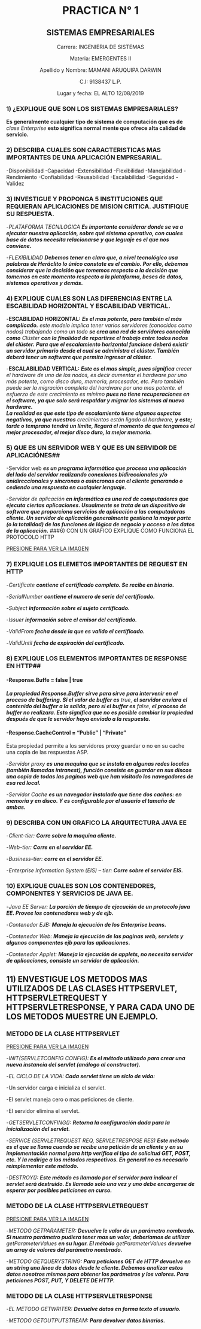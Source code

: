 <center>
 
# PRACTICA N° 1
 
## SISTEMAS EMPRESARIALES

Carrera:    INGENIERIA DE SISTEMAS 

Materia:    EMERGENTES II

Apellido y Nombre:  MAMANI ARUQUIPA DARWIN

C.I:    9138437 L.P.

Lugar y fecha: EL ALTO 12/08/2019
</center>
 

### 1) ¿EXPLIQUE QUE SON LOS SISTEMAS EMPRESARIALES?
**Es generalmente cualquier tipo de sistema de computación que es de** *clase Enterprise* **esto significa normal mente que ofrece alta calidad de servicio.**
### 2) DESCRIBA CUALES SON CARACTERISTICAS MAS IMPORTANTES DE UNA APLICACIÓN EMPRESARIAL.
-Disponibilidad
-Capacidad
-Extensibilidad
-Flexibilidad
-Manejabilidad
-Rendimiento
-Confiabilidad
-Reusabilidad
-Escalabilidad
-Seguridad
-Validez
### 3) INVESTIGUE Y PROPONGA 5 INSTITUCIONES QUE REQUIERAN APLICACIONES DE MISION CRITICA. JUSTIFIQUE SU RESPUESTA.
-*PLATAFORMA TECNILOGICA* ***Es importante considerar donde se va a ejecutar nuestra aplicación, sobre qué sistema operativo, con cuales base de datos necesita relacionarse y que leguaje es el que nos conviene.***

-*FLEXIBILIDAD* ***Debemos tener en claro que, a nivel tecnológico usa palabras de Heráclito lo único constate es el cambio. Por ello, debemos considerar que la decisión que tomemos respecto a la decisión que tomemos en este momento respecto a la plataforma, beses de datos, sistemas operativos y demás.***
### 4) EXPLIQUE CUALES SON LAS DIFERENCIAS ENTRE LA ESCABILIDAD HORIZONTAL Y ESCABILIDAD VERTICAL.
 -**ESCABILIDAD HORIZONTAL:** ***Es el mas potente, pero también el más complicado.*** *este modelo implica tener varios servidores (conocidos como nodos) trabajando como un todo* ***se crea una red de servidores conocida como*** *Clúster* ***con la finalidad de repartirse el trabajo entre todos nodos del clúster.***
***Para que el escalamiento horizontal funcione deberá existir un servidor primario desde el cual se administra el clúster. También deberá tener un software que permita ingresar al clúster.***

-**ESCALABILIDAD VERTICAL:** ***Este es el mas simple, pues significa*** *crecer el hardware de uno de los nodos, es decir aumentar el hardware por uno más potente, como disco duro, memoria, procesador, etc. Pero también puede ser la migración completa del hardware por uno mas potente.* *el esfuerzo de este crecimiento es mínimo* ***pues no tiene recuperaciones en el software, ya que solo será respaldar y migrar los sistemas al nuevo hardware.  
La realidad es que este tipo de escalamiento tiene algunos aspectos negativos, ya que nuestros*** *crecimientos están ligado al hardware,* ***y este; tarde o temprano tendrá un límite, llegará el momento de que tengamos el mejor procesador, el mejor disco duro, la mejor memoria.*** 
### 5) QUE ES UN SERVIDOR WEB Y QUE ES UN SERVIDOR DE APLICACIÓNES##
 -Servidor web ***es un programa informático que procesa una aplicación del lado del servidor realizando conexiones bidireccionales y/o unidireccionales y síncronas o asíncronas con el cliente generando o cediendo una respuesta en cualquier lenguaje.***

-*Servidor de aplicación* ***en informática es una red de computadores que ejecuta ciertas aplicaciones. Usualmente se trata de un dispositivo de software que proporciona servicios de aplicación a las computadoras cliente. Un servidor de aplicación generalmente gestiona la mayor parte *(o la totalidad)* de las funciones de lógica de negocio   y acceso a los datos de la aplicación.***
###6) CON UN GRAFICO EXPLIQUE COMO FUNCIONA EL PROTOCOLO HTTP

[PRESIONE PARA VER LA IMAGEN](https://www.google.com/imgres?imgurl=https%3A%2F%2Fslideplayer.es%2Fslide%2F1701339%2F7%2Fimages%2F5%2FComo%2Bfunciona%2BProtocolo%2Bhttp%2BDame%2Bel%2BCliente%2Barchivo%2Bx%2BAqu%25C3%25AD%2Best%25C3%25A1.jpg&imgrefurl=https%3A%2F%2Fslideplayer.es%2Fslide%2F1701339%2F&docid=6zpboSdBkmMEuM&tbnid=i8AkTxpGx3tzsM%3A&vet=10ahUKEwjmitvkm_7jAhUHvFkKHUANB6sQMwhgKBAwEA..i&w=960&h=720&bih=969&biw=1920&q=COMO%20FUNCIONA%20EL%20PROTOCOLO%20DE%20HTTP&ved=0ahUKEwjmitvkm_7jAhUHvFkKHUANB6sQMwhgKBAwEA&iact=mrc&uact=8)

### 7) EXPLIQUE LOS ELEMETOS IMPORTANTES DE REQUEST EN HTTP
-*Certifícate* ***contiene el certificado completo. Se recibe en binario.***

-*SerialNumber* ***contiene el numero de serie del certificado.***

-*Subject* ***información sobre el sujeto certificado.***

-*Issuer* ***información sobre el emisor del certificado.***

-*ValidFrom* ***fecha desde la que es valido el certificado.***

-*ValidUntil* ***fecha de expiración del certificado.*** 

### 8) EXPLIQUE LOS ELEMENTOS IMPORTANTES DE RESPONSE EN HTTP##
#### -Response.Buffe =  false | true

***La propiedad Response.Buffer sirve para sirve para intervenir en el proceso de buffering. Si el valor de buffer es*** *true*, ***el servidor enviara el contenido del buffer a la salida, pero si el buffer es*** *false*, ***el proceso de buffer no realizara. Esto significa que no es posible cambiar la propiedad después de que le servidor haya enviado a la respuesta.***

#### -Response.CacheControl = “Public” | “Private”

Esta propiedad permite a los servidores proxy guardar o no en su cache una copia de las respuestas  ASP.

-*Servidor proxy* ***es una maquina que se instala en algunas redes locales  (también llamadas intranest), función consiste en guardar en sus discos una copia de todas las paginas web que han visitado los navegadores de esa red local.***

-*Servidor Cache* ***es un navegador instalado que tiene dos caches: en memoria y en disco. Y es configurable por el usuario el tamaño de ambas.***
### 9) DESCRIBA CON UN GRAFICO LA ARQUITECTURA JAVA EE
-*Client-tier:* ***Corre sobre la maquina cliente.***

-*Web-tier:* ***Corre  en el servidor EE.***

-*Business-tier:* ***corre en el servidor EE.***

-*Enterprise Information System (EIS) – tier:* ***Corre sobre el servidor EIS.***
 

### 10) EXPLIQUE CUALES SON LOS CONTENEDORES, COMPONENTES Y SERVICIOS DE JAVA EE.

-*Java EE Server:* ***La porción de tiempo de ejecución de un protocolo java EE. Provee los contenedores web y de ejb.***

-*Contenedor EJB:* ***Maneja la ejecución de los Enterprise beans.***

-*Contenedor Web:* ***Maneja la ejecución de las paginas web, servlets y algunos componentes ejb para las aplicaciones.***

-*Contenedor Applet:* ***Maneja la ejecución de applets, no necesita servidor de aplicaciones, consiste un servidor de aplicación.***


## 11) ENVESTIGUE LOS METODOS MAS UTILIZADOS DE LAS CLASES HTTPSERVLET, HTTPSERVLETREQUEST Y HTTPSERVLETRESPONSE, Y PARA CADA UNO DE LOS METODOS MUESTRE UN EJEMPLO.
### METODO DE LA CLASE HTTPSERVLET

[PRESIONE PARA VER LA IMAGEN](https://www.google.com/imgres?imgurl=https%3A%2F%2Flh3.googleusercontent.com%2F-_VAAXXmSKuc%2FWWTMi1RpW8I%2FAAAAAAAADOI%2FX51xa353aGIwj3BHbTsib0EDVLDCCQvZgCHMYCw%2Ffuncionamiento-de-los-servlet-java_t%3Fimgmax%3D800&imgrefurl=http%3A%2F%2Facodigo.blogspot.com%2F2017%2F07%2Fservlet-java-tutorial-basico.html&docid=8_k6iIuAQB0D7M&tbnid=kjYVaxIkzwhbcM%3A&vet=10ahUKEwjNiNDTnv7jAhVEnlkKHQBkDqcQMwhnKBswGw..i&w=762&h=382&bih=920&biw=1920&q=METODO%20DE%20LA%20CLASE%20HTTPSERVLET&ved=0ahUKEwjNiNDTnv7jAhVEnlkKHQBkDqcQMwhnKBswGw&iact=mrc&uact=8)

-*INIT(SERVLETCONFIG CONFIG):* ***Es el método utilizado para crear una nueva instancia del servlet (análogo al constructor).*** 

-*EL CICLO DE LA VIDA:* ***Cada servlet tiene un siclo de vida:***

-Un servidor carga e inicializa el servlet.

-El servlet maneja cero o mas peticiones de cliente.

-El servidor elimina el servlet.


-*GETSERVLETCONFING():* ***Retorna la configuración dada para la inicialización del servlet.***

-*SERVICE (SERVLETREQUEST REQ, SERVLETRESPOSE RES)* ***Este método es el que se llama cuando se recibe una petición de un cliente y en su implementación normal para http verifica el tipo de solicitud GET, POST, etc. Y la redirige a los métodos respectivos. En general no es necesario reimplementar este método.***

-*DESTROY():* ***Este método es llamado por el servidor para indicar el servlet será destruido. Es llamado solo una vez y uno debe encargarse de esperar por posibles peticiones en curso.***

### METODO DE LA CLASE HTTPSERVLETREQUEST

[PRESIONE PARA VER LA IMAGEN](https://www.google.com/imgres?imgurl=https%3A%2F%2Fi.ytimg.com%2Fvi%2FLU_6IVpL-f4%2Fmaxresdefault.jpg&imgrefurl=http%3A%2F%2Fwww.edu4java.com%2Fes%2Fservlet%2Fservlet3.html&docid=iXFVvE_wkF8CYM&tbnid=sxI-J6sz1kfxQM%3A&vet=10ahUKEwjbye2DoP7jAhVrp1kKHYG6BdUQMwhRKBIwEg..i&w=1280&h=720&bih=920&biw=1920&q=METODO%20DE%20LA%20CLASE%20HTTPSERVLETREQUEST&ved=0ahUKEwjbye2DoP7jAhVrp1kKHYG6BdUQMwhRKBIwEg&iact=mrc&uact=8)

  -*METODO GETPARAMETER:* ***Devuelve le valor de un parámetro nombrado. Si nuestro parámetro pudiera tener mas un valor, deberíamos de utilizar*** *getParameterValues* ***en su lugar. El método*** *getParameterValues* ***devuelve un array de valores del parámetro nombrado.***

-*METODO GETQUERYSTRING:* ***Para peticiones GET de HTTP devuelve en un string una línea de datos desde le cliente. Debemos analizar estos datos nosotros mismos para obtener los parámetros y los valores.
Para peticiones POST, PUT, Y DELETE DE HTTP.***

### METODO DE LA CLASE HTTPSERVLETRESPONSE
  -*EL METODO GETWRITER:* ***Devuelve datos en forma texto al usuario.***

  -*METODO GETOUTPUTSTREAM:* ***Para devolver datos binarios.***
 






